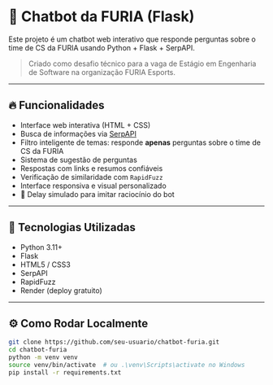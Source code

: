 # 🐆 Chatbot da FURIA (Flask)

Este projeto é um chatbot web interativo que responde perguntas sobre o time de CS da FURIA usando Python + Flask + SerpAPI.

> Criado como desafio técnico para a vaga de Estágio em Engenharia de Software na organização FURIA Esports.

---

## 🔥 Funcionalidades

- Interface web interativa (HTML + CSS)
- Busca de informações via [SerpAPI](https://serpapi.com/)
- Filtro inteligente de temas: responde **apenas** perguntas sobre o time de CS da FURIA
- Sistema de sugestão de perguntas
- Respostas com links e resumos confiáveis
- Verificação de similaridade com `RapidFuzz`
- Interface responsiva e visual personalizado
- 🧠 Delay simulado para imitar raciocínio do bot

---

## 🧠 Tecnologias Utilizadas

- Python 3.11+
- Flask
- HTML5 / CSS3
- SerpAPI
- RapidFuzz
- Render (deploy gratuito)

---

## ⚙️ Como Rodar Localmente

```bash
git clone https://github.com/seu-usuario/chatbot-furia.git
cd chatbot-furia
python -m venv venv
source venv/bin/activate  # ou .\venv\Scripts\activate no Windows
pip install -r requirements.txt